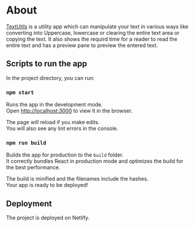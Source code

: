 # About

[TextUtils](https://text-utils-pro.netlify.app/) is a utility app which can manipulate your text in various ways like converting into Uppercase, lowercase or clearing the entire text area or copying the text. It also shows the requird time for a reader to read the entire text and has a preview pane to preview the entered text.


## Scripts to run the app

In the project directory, you can run:

### `npm start`

Runs the app in the development mode.\
Open [http://localhost:3000](http://localhost:3000) to view it in the browser.

The page will reload if you make edits.\
You will also see any lint errors in the console.

### `npm run build`

Builds the app for production to the `build` folder.\
It correctly bundles React in production mode and optimizes the build for the best performance.

The build is minified and the filenames include the hashes.\
Your app is ready to be deployed!

## Deployment
The project is deployed on Netlify. 
